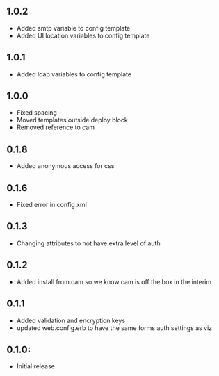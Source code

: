 ## 1.0.2
* Added smtp variable to config template 
* Added UI location variables to config template
## 1.0.1
* Added ldap variables to config template 
## 1.0.0
* Fixed spacing
* Moved templates outside deploy block
* Removed reference to cam
## 0.1.8
* Added anonymous access for css 
## 0.1.6
* Fixed error in config xml
## 0.1.3
* Changing attributes to not have extra level of auth
## 0.1.2
* Added install from cam so we know cam is off the box in the interim
## 0.1.1
* Added validation and encryption keys
* updated web.config.erb to have the same forms auth settings as viz
## 0.1.0:
* Initial release
